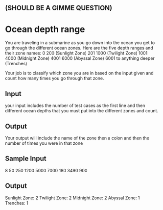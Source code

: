 ## (SHOULD BE A GIMME QUESTION) 
# Ocean depth range 
You are traveling in a submarine as you go down into the ocean you get to go through the different ocean zones. 
Here are the five depth ranges and their zone names:
0 200 (Sunlight Zone) 
201 1000 (Twilight Zone)
1001 4000 (Midnight Zone)
4001 6000 (Abyssal Zone)
6001 to anything deeper (Trenches)

Your job is to classify which zone you are in based on the input given and count how many times you go through that zone. 

## Input
your input includes the number of test cases as the first line and then different ocean depths that you must put into the different zones and count. 

## Output
Your output will include the name of the zone then a colon and then the number of times you were in that zone

## Sample Input
8
50
250
1200
5000
7000
180
3490
900


## Output

Sunlight Zone: 2
Twilight Zone: 2
Midnight Zone: 2
Abyssal Zone: 1
Trenches: 1